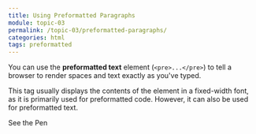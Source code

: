 ```yaml
---
title: Using Preformatted Paragraphs
module: topic-03
permalink: /topic-03/preformatted-paragraphs/
categories: html
tags: preformatted
---
```


<div class="divider-heading"></div>

You can use the **preformatted text** element (`<pre>...</pre>`) to tell a browser to render spaces and text exactly as you've typed.

This tag usually displays the contents of the element in a fixed-width font, as it is primarily used for preformatted code. However, it can also be used for preformatted text.


<div class="external-embed">
  <p data-height="400" data-theme-id="30567" data-slug-hash="QQGWGX" data-default-tab="html,result" data-user="Media-Ed-Online" data-pen-title="HTML Paragraphs and Preformatted Text" class="codepen">See the Pen <a href="https://codepen.io/Media-Ed-Online/pen/QQGWGX/"></p>
</div>
